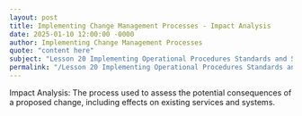 ```yaml
---
layout: post
title: Implementing Change Management Processes - Impact Analysis
date: 2025-01-10 12:00:00 -0000
author: Implementing Change Management Processes
quote: "content here"
subject: "Lesson 20 Implementing Operational Procedures Standards and Specifications"
permalink: "/Lesson 20 Implementing Operational Procedures Standards and Specifications/Implementing Change Management Processes/Implementing Change Management Processes - Impact Analysis"
---
```


Impact Analysis: The process used to assess the potential consequences of a proposed change, including effects on existing services and systems.
